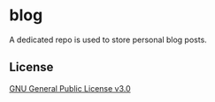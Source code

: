 # blog

A dedicated repo is used to store personal blog posts.

## License

[GNU General Public License v3.0](https://choosealicense.com/licenses/gpl-3.0/)